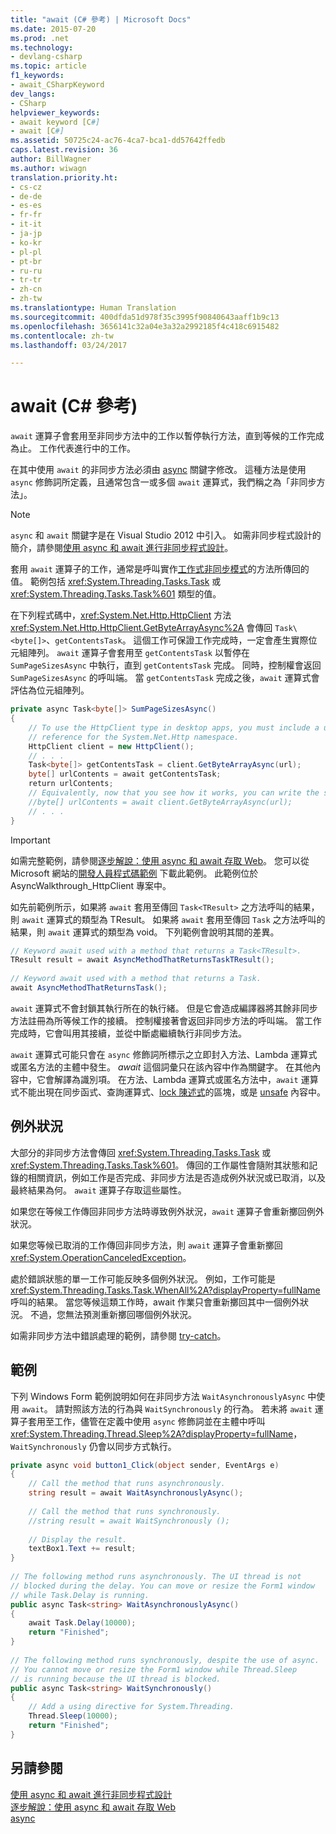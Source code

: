 ```yaml
---
title: "await (C# 參考) | Microsoft Docs"
ms.date: 2015-07-20
ms.prod: .net
ms.technology:
- devlang-csharp
ms.topic: article
f1_keywords:
- await_CSharpKeyword
dev_langs:
- CSharp
helpviewer_keywords:
- await keyword [C#]
- await [C#]
ms.assetid: 50725c24-ac76-4ca7-bca1-dd57642ffedb
caps.latest.revision: 36
author: BillWagner
ms.author: wiwagn
translation.priority.ht:
- cs-cz
- de-de
- es-es
- fr-fr
- it-it
- ja-jp
- ko-kr
- pl-pl
- pt-br
- ru-ru
- tr-tr
- zh-cn
- zh-tw
ms.translationtype: Human Translation
ms.sourcegitcommit: 400dfda51d978f35c3995f90840643aaff1b9c13
ms.openlocfilehash: 3656141c32a04e3a32a2992185f4c418c6915482
ms.contentlocale: zh-tw
ms.lasthandoff: 03/24/2017

---
```

# <a name="await-c-reference"></a>await (C# 參考)
`await` 運算子會套用至非同步方法中的工作以暫停執行方法，直到等候的工作完成為止。 工作代表進行中的工作。  
  
 在其中使用 `await` 的非同步方法必須由 [async](../../../csharp/language-reference/keywords/async.md) 關鍵字修改。 這種方法是使用 `async` 修飾詞所定義，且通常包含一或多個 `await` 運算式，我們稱之為「非同步方法」。  
  
> [!NOTE]
>  `async` 和 `await` 關鍵字是在 Visual Studio 2012 中引入。 如需非同步程式設計的簡介，請參閱[使用 async 和 await 進行非同步程式設計](../../../csharp/programming-guide/concepts/async/index.md)。  
  
 套用 `await` 運算子的工作，通常是呼叫實作[工作式非同步模式](http://go.microsoft.com/fwlink/?LinkId=204847)的方法所傳回的值。 範例包括 <xref:System.Threading.Tasks.Task> 或 <xref:System.Threading.Tasks.Task%601> 類型的值。  
  
 在下列程式碼中，<xref:System.Net.Http.HttpClient> 方法 <xref:System.Net.Http.HttpClient.GetByteArrayAsync%2A> 會傳回 `Task\<byte[]>`、`getContentsTask`。 這個工作可保證工作完成時，一定會產生實際位元組陣列。 `await` 運算子會套用至 `getContentsTask` 以暫停在 `SumPageSizesAsync` 中執行，直到 `getContentsTask` 完成。 同時，控制權會返回 `SumPageSizesAsync` 的呼叫端。 當 `getContentsTask` 完成之後，`await` 運算式會評估為位元組陣列。  
  
```csharp  
private async Task<byte[]> SumPageSizesAsync()  
{  
    // To use the HttpClient type in desktop apps, you must include a using directive and add a   
    // reference for the System.Net.Http namespace.  
    HttpClient client = new HttpClient();  
    // . . .  
    Task<byte[]> getContentsTask = client.GetByteArrayAsync(url);  
    byte[] urlContents = await getContentsTask;  
    return urlContents;
    // Equivalently, now that you see how it works, you can write the same thing in a single line.  
    //byte[] urlContents = await client.GetByteArrayAsync(url);  
    // . . .  
}  
```  
  
> [!IMPORTANT]
>  如需完整範例，請參閱[逐步解說：使用 async 和 await 存取 Web](../../../csharp/programming-guide/concepts/async/walkthrough-accessing-the-web-by-using-async-and-await.md)。 您可以從 Microsoft 網站的[開發人員程式碼範例](http://go.microsoft.com/fwlink/?LinkID=255191&clcid=0x409) 下載此範例。 此範例位於 AsyncWalkthrough_HttpClient 專案中。  
  
 如先前範例所示，如果將 `await` 套用至傳回 `Task<TResult>` 之方法呼叫的結果，則 `await` 運算式的類型為 TResult。 如果將 `await` 套用至傳回 `Task` 之方法呼叫的結果，則 `await` 運算式的類型為 void。 下列範例會說明其間的差異。  
  
```csharp  
// Keyword await used with a method that returns a Task<TResult>.  
TResult result = await AsyncMethodThatReturnsTaskTResult();  
  
// Keyword await used with a method that returns a Task.  
await AsyncMethodThatReturnsTask();  
```  
  
 `await` 運算式不會封鎖其執行所在的執行緒。 但是它會造成編譯器將其餘非同步方法註冊為所等候工作的接續。 控制權接著會返回非同步方法的呼叫端。 當工作完成時，它會叫用其接續，並從中斷處繼續執行非同步方法。  
  
 `await` 運算式可能只會在 `async` 修飾詞所標示之立即封入方法、Lambda 運算式或匿名方法的主體中發生。 *await* 這個詞彙只在該內容中作為關鍵字。 在其他內容中，它會解譯為識別項。 在方法、Lambda 運算式或匿名方法中，`await` 運算式不能出現在同步函式、查詢運算式、[lock 陳述式](../../../csharp/language-reference/keywords/lock-statement.md)的區塊，或是 [unsafe](../../../csharp/language-reference/keywords/unsafe.md) 內容中。  
  
## <a name="exceptions"></a>例外狀況  
 大部分的非同步方法會傳回 <xref:System.Threading.Tasks.Task> 或 <xref:System.Threading.Tasks.Task%601>。 傳回的工作屬性會隨附其狀態和記錄的相關資訊，例如工作是否完成、非同步方法是否造成例外狀況或已取消，以及最終結果為何。 `await` 運算子存取這些屬性。  
  
 如果您在等候工作傳回非同步方法時導致例外狀況，`await` 運算子會重新擲回例外狀況。  
  
 如果您等候已取消的工作傳回非同步方法，則 `await` 運算子會重新擲回 <xref:System.OperationCanceledException>。  
  
 處於錯誤狀態的單一工作可能反映多個例外狀況。 例如，工作可能是 <xref:System.Threading.Tasks.Task.WhenAll%2A?displayProperty=fullName> 呼叫的結果。 當您等候這類工作時，await 作業只會重新擲回其中一個例外狀況。 不過，您無法預測重新擲回哪個例外狀況。  
  
 如需非同步方法中錯誤處理的範例，請參閱 [try-catch](../../../csharp/language-reference/keywords/try-catch.md)。  
  
## <a name="example"></a>範例  
 下列 Windows Form 範例說明如何在非同步方法 `WaitAsynchronouslyAsync` 中使用 `await`。 請對照該方法的行為與 `WaitSynchronously` 的行為。 若未將 `await` 運算子套用至工作，儘管在定義中使用 `async` 修飾詞並在主體中呼叫 <xref:System.Threading.Thread.Sleep%2A?displayProperty=fullName>，`WaitSynchronously` 仍會以同步方式執行。  
  
```csharp  
private async void button1_Click(object sender, EventArgs e)  
{  
    // Call the method that runs asynchronously.  
    string result = await WaitAsynchronouslyAsync();  
  
    // Call the method that runs synchronously.  
    //string result = await WaitSynchronously ();  
  
    // Display the result.  
    textBox1.Text += result;  
}  
  
// The following method runs asynchronously. The UI thread is not  
// blocked during the delay. You can move or resize the Form1 window   
// while Task.Delay is running.  
public async Task<string> WaitAsynchronouslyAsync()  
{  
    await Task.Delay(10000);  
    return "Finished";  
}  
  
// The following method runs synchronously, despite the use of async.  
// You cannot move or resize the Form1 window while Thread.Sleep  
// is running because the UI thread is blocked.  
public async Task<string> WaitSynchronously()  
{  
    // Add a using directive for System.Threading.  
    Thread.Sleep(10000);  
    return "Finished";  
}  
```  
  
## <a name="see-also"></a>另請參閱  
 [使用 async 和 await 進行非同步程式設計](../../../csharp/programming-guide/concepts/async/index.md)   
 [逐步解說：使用 async 和 await 存取 Web](../../../csharp/programming-guide/concepts/async/walkthrough-accessing-the-web-by-using-async-and-await.md)   
 [async](../../../csharp/language-reference/keywords/async.md)

